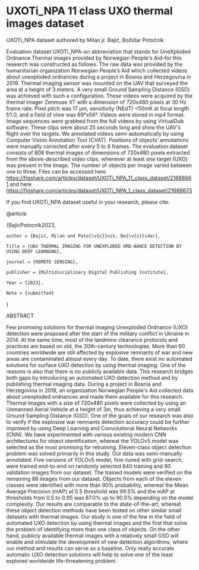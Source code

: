 # UXOTi_NPA 11 class UXO thermal images dataset
UXOTi_NPA dataset authored by Milan jr. Bajić, Božidar Potočnik

Evaluation dataset UXOTi_NPA–an abbreviation that stands for UneXploded Ordnance Thermal images provided by Norwegian People's Aid–for this research was constructed as follows. The raw data was provided by the humanitarian organization Norwegian People’s Aid which collected videos about unexploded ordnances during a project in Bosnia and Herzegovina in 2019. Thermal imaging sensor was mounted on the UAV that surveyed the area at a height of 3 meters. A very small Ground Sampling Distance (GSD) was achieved with such a configuration. These videos were acquired by the thermal imager Zenmuse XT with a dimension of 720x480 pixels at 30 Hz frame rate. Pixel pitch was 17 μm, sensitivity (NEdT) <50mK at focal length f/1.0, and a field of view was 69°x56°. Videos were stored in mp4 format. Image sequences were grabbed from the full videos by using VirtualDub software. These clips were about 25 seconds long and show the UAV's flight over the targets. We annotated videos semi-automatically by using Computer Vision Annotation Tool (CVAT). Positions of objects’ annotations were manually corrected after every 5 to 6 frames. The evaluation dataset consists of 808 thermal images of dimensions of 720x480 pixels extracted from the above-described video clips, whenever at least one target (UXO) was present in the image. The number of objects per image varied between one to three. 
Files can be accessed here https://figshare.com/articles/dataset/UXOTi_NPA_11_class_dataset/21688661 and here https://figshare.com/articles/dataset/UXOTi_NPA_1_class_dataset/21688673

If you find UXOTi_NPA dataset useful in your research, please cite:

@article

{BajicPotocnik2023,

    author = {Bajić, Milan and Poto{\v{c}}nik, Bo{\v{z}}idar},
    
    Title = {UAV THERMAL IMAGING FOR UNEXPLODED ORD-NANCE DETECTION BY USING DEEP LEARNING},
    
    journal = {REMOTE SENSING},
    
    publisher = {Multidisciplinary Digital Publishing Institute},
    
    Year = {2023},
    
    Note = {submitted}
    
}

ABSTRACT

Few promising solutions for thermal imaging Unexploded Ordnance (UXO) detection were proposed after the start of the military conflict in Ukraine in 2014. At the same time, most of the landmine clearance protocols and practices are based on old, the 20th-century technologies. More than 60 countries worldwide are still affected by explosive remnants of war and new areas are contaminated almost every day. To date, there exist no automated solutions for surface UXO detection by using thermal imaging. One of the reasons is also that there is no publicly available data. This research bridges both gaps by introducing an automated UXO detection method and by publishing thermal imaging data. During a project in Bosnia and Herzegovina in 2019, an organization Norwegian People's Aid collected data about unexploded ordnances and made them available for this research. Thermal images with a size of 720x480 pixels were collected by using an Unmanned Aerial Vehicle at a height of 3m, thus achieving a very small Ground Sampling Distance (GSD). One of the goals of our research was also to verify if the explosive war remnants detection accuracy could be further improved by using Deep Learning and Convolutional Neural Networks (CNN). We have experimented with various existing modern CNN architectures for object identification, whereat the YOLOv5 model was selected as the most promising for retraining. Eleven-class object detection problem was solved primarily in this study. Our data was semi-manually annotated. Five versions of YOLOv5 model, fine-tuned with grid-search, were trained end-to-end on randomly selected 640 training and 80 validation images from our dataset. The trained models were verified on the remaining 88 images from our dataset. Objects from each of the eleven classes were identified with more than 90% probability, whereat the Mean Average Precision (mAP) at 0.5 threshold was 99.5% and the mAP at thresholds from 0.5 to 0.95 was 87.0% up to 90.5% depending on the model complexity. Our results are comparable to the state-of-the-art, whereat these object detection methods have been tested on other similar small datasets with thermal images. Our study is one of the few in the field of automated UXO detection by using thermal images and the first that solve the problem of identifying more than one class of objects. On the other hand, publicly available thermal images with a relatively small GSD will enable and stimulate the development of new detection algorithms, where our method and results can serve as a baseline. Only really accurate automatic UXO detection solutions will help to solve one of the least explored worldwide life-threatening problem.
